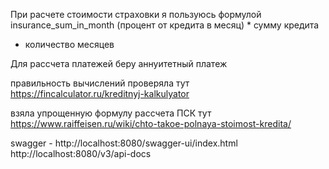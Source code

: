 При расчете стоимости страховки я пользуюсь формулой insurance_sum_in_month (процент от кредита в месяц) * сумму кредита
* количество месяцев 

Для рассчета платежей беру аннуитетный платеж

правильность вычислений проверяла  тут https://fincalculator.ru/kreditnyj-kalkulyator

 взяла упрощенную формулу рассчета ПСК тут https://www.raiffeisen.ru/wiki/chto-takoe-polnaya-stoimost-kredita/

swagger - http://localhost:8080/swagger-ui/index.html
http://localhost:8080/v3/api-docs